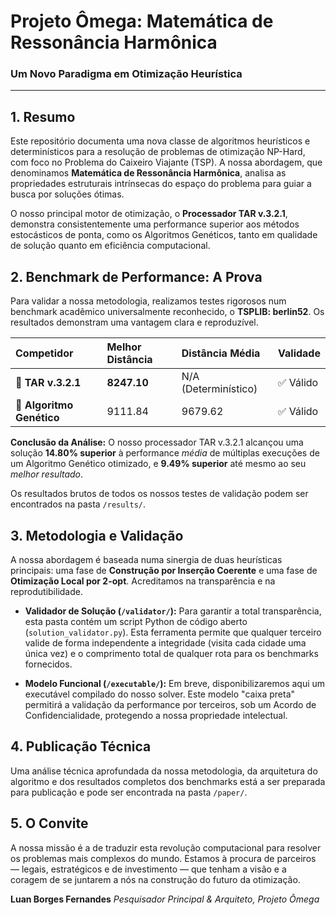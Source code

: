 # Projeto Ômega: Matemática de Ressonância Harmônica
### Um Novo Paradigma em Otimização Heurística

---

## 1. Resumo

Este repositório documenta uma nova classe de algoritmos heurísticos e determinísticos para a resolução de problemas de otimização NP-Hard, com foco no Problema do Caixeiro Viajante (TSP). A nossa abordagem, que denominamos **Matemática de Ressonância Harmônica**, analisa as propriedades estruturais intrínsecas do espaço do problema para guiar a busca por soluções ótimas.

O nosso principal motor de otimização, o **Processador TAR v.3.2.1**, demonstra consistentemente uma performance superior aos métodos estocásticos de ponta, como os Algoritmos Genéticos, tanto em qualidade de solução quanto em eficiência computacional.

## 2. Benchmark de Performance: A Prova

Para validar a nossa metodologia, realizamos testes rigorosos num benchmark acadêmico universalmente reconhecido, o **TSPLIB: berlin52**. Os resultados demonstram uma vantagem clara e reproduzível.

| Competidor | Melhor Distância | Distância Média | Validade |
| :--- | :--- | :--- | :--- |
| **🧠 TAR v.3.2.1** | **8247.10** | N/A (Determinístico) | ✅ Válido |
| **🧬 Algoritmo Genético** | 9111.84 | 9679.62 | ✅ Válido |

**Conclusão da Análise:**
O nosso processador TAR v.3.2.1 alcançou uma solução **14.80% superior** à performance *média* de múltiplas execuções de um Algoritmo Genético otimizado, e **9.49% superior** até mesmo ao seu *melhor resultado*.

Os resultados brutos de todos os nossos testes de validação podem ser encontrados na pasta `/results/`.

## 3. Metodologia e Validação

A nossa abordagem é baseada numa sinergia de duas heurísticas principais: uma fase de **Construção por Inserção Coerente** e uma fase de **Otimização Local por 2-opt**. Acreditamos na transparência e na reprodutibilidade.

* **Validador de Solução (`/validator/`):** Para garantir a total transparência, esta pasta contém um script Python de código aberto (`solution_validator.py`). Esta ferramenta permite que qualquer terceiro valide de forma independente a integridade (visita cada cidade uma única vez) e o comprimento total de qualquer rota para os benchmarks fornecidos.

* **Modelo Funcional (`/executable/`):** Em breve, disponibilizaremos aqui um executável compilado do nosso solver. Este modelo "caixa preta" permitirá a validação da performance por terceiros, sob um Acordo de Confidencialidade, protegendo a nossa propriedade intelectual.

## 4. Publicação Técnica

Uma análise técnica aprofundada da nossa metodologia, da arquitetura do algoritmo e dos resultados completos dos benchmarks está a ser preparada para publicação e pode ser encontrada na pasta `/paper/`.

## 5. O Convite

A nossa missão é a de traduzir esta revolução computacional para resolver os problemas mais complexos do mundo. Estamos à procura de parceiros — legais, estratégicos e de investimento — que tenham a visão e a coragem de se juntarem a nós na construção do futuro da otimização.

**Luan Borges Fernandes**
*Pesquisador Principal & Arquiteto, Projeto Ômega*
